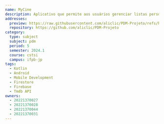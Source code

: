 ```yaml
---
name: MyCine
description: Aplicativo que permite aos usuários gerenciar listas personalizadas de filmes e séries, oferecendo integração com a API TMDb para obter detalhes completos sobre cada título.
addresses:
  preview: https://raw.githubusercontent.com/aliclic/PDM-Projeto/refs/heads/main/app/src/main/res/drawable/mycine_preview.png
  repository: https://github.com/aliclic/PDM-Projeto
category:
  type: subject
  subject: pdm
  period: 5
  semester: 2024.1
  course: cstsi
  campus: ifpb-jp
tags:
  - Kotlin
  - Android
  - Mobile Development
  - Firestore
  - Firebase
  - Tmdb API
owners:
  - 20221370027
  - 20221370028
  - 20221370044
  - 20221370031
---
```

